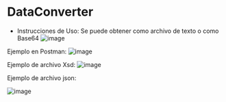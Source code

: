 # DataConverter

- Instrucciones de Uso:
Se puede obtener como archivo de texto o como Base64
![image](https://github.com/user-attachments/assets/de12bd45-d55e-4010-ad10-411047745f5f)

Ejemplo en Postman:
![image](https://github.com/user-attachments/assets/04cf4fcf-3220-4293-be8f-504751c965bb)

Ejemplo de archivo Xsd:
![image](https://github.com/user-attachments/assets/73c4a973-ae04-4de6-b238-d43cd24101cf)

Ejemplo de archivo json:

![image](https://github.com/user-attachments/assets/172f5263-23cb-4710-9202-287994fe8593)



